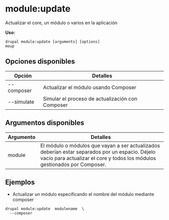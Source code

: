 # module:update
Actualizar el core, un módulo o varios en la aplicación

**Uso:**
```
drupal module:update [arguments] [options]
moup
```

## Opciones disponibles
Opción | Detalles
-------|-------------
--composer | Actualizar el módulo usando Composer
--simulate | Simular el proceso de actualización con Composer

## Argumentos disponibles
Argumento | Detalles
---------|-------------
module | El módulo o módulos que vayan a ser actualizados deberían estar separados por un espacio. Déjelo vacío para actualizar el core y todos los módulos gestionados por Composer.

## Ejemplos
* Actualizar un módulo especificando el nombre del módulo mediante composer
```
drupal module:update  modulename  \
  --composer
```
